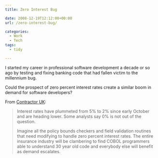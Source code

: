 ```yaml
---
title: Zero Interest Bug

date: 2008-12-19T12:12:00+00:00
url: /zero-interest-bug/

categories:
  - Work
  - Tech
tags:
  - tidy

---
```

<!--kg-card-begin: html-->

I started my career in professional software development a decade or so ago by testing and fixing banking code that had fallen victim to the millennium bug.

Could the prospect of zero percent interest rates create a similar boom in demand for software developers?

From [Contractor UK][1]:

> Interest rates have plummeted from 5% to 2% since early October and are heading lower. Some analysts say 0% is not out of the question.
> 
> Imagine all the policy bounds checkers and field validation routines that need modifying to handle zero percent interest rates. The entire insurance industry will be clambering to find COBOL programmers able to understand 30 year old code and everybody else will benefit as demand escalates.

<!--kg-card-end: html-->

 [1]: http://www.contractoruk.com/004128.html